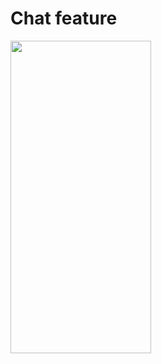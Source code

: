 # Chat feature

<img src="https://github.com/musakhamidullin/aboba/assets/94803483/0748ba95-62ab-4170-82a5-3e7c3b8d71a5" width="225" height="500"/>

